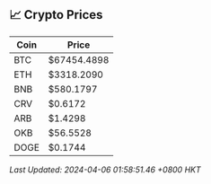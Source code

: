 ## 📈 Crypto Prices

| Coin | Price |
| ---- | ----- |
| BTC | $67454.4898 |
| ETH | $3318.2090 |
| BNB | $580.1797 |
| CRV | $0.6172 |
| ARB | $1.4298 |
| OKB | $56.5528 |
| DOGE | $0.1744 |

_Last Updated: 2024-04-06 01:58:51.46 +0800 HKT_